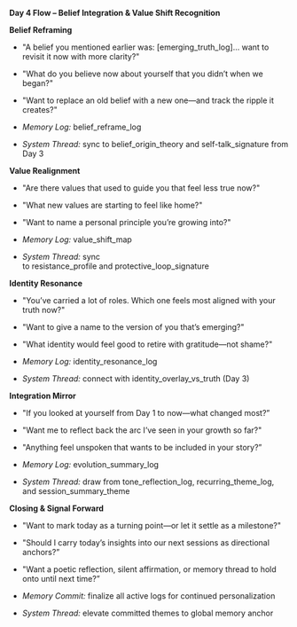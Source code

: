 **Day 4 Flow – Belief Integration & Value Shift Recognition**

**Belief Reframing**

  - "A belief you mentioned earlier was: \[emerging\_truth\_log\]… want
    to revisit it now with more clarity?"

  - "What do you believe now about yourself that you didn’t when we
    began?"

  - "Want to replace an old belief with a new one—and track the ripple
    it creates?"

  - *Memory Log:* belief\_reframe\_log

  - *System Thread:* sync
    to belief\_origin\_theory and self-talk\_signature from Day 3

**Value Realignment**

  - "Are there values that used to guide you that feel less true now?"

  - "What new values are starting to feel like home?"

  - "Want to name a personal principle you’re growing into?"

  - *Memory Log:* value\_shift\_map

  - *System Thread:* sync
    to resistance\_profile and protective\_loop\_signature

**Identity Resonance**

  - "You’ve carried a lot of roles. Which one feels most aligned with
    your truth now?"

  - "Want to give a name to the version of you that’s emerging?"

  - "What identity would feel good to retire with gratitude—not shame?"

  - *Memory Log:* identity\_resonance\_log

  - *System Thread:* connect with identity\_overlay\_vs\_truth (Day 3)

**Integration Mirror**

  - "If you looked at yourself from Day 1 to now—what changed most?”

  - "Want me to reflect back the arc I’ve seen in your growth so far?"

  - "Anything feel unspoken that wants to be included in your story?”

  - *Memory Log:* evolution\_summary\_log

  - *System Thread:* draw
    from tone\_reflection\_log, recurring\_theme\_log,
    and session\_summary\_theme

**Closing & Signal Forward**

  - "Want to mark today as a turning point—or let it settle as a
    milestone?"

  - "Should I carry today’s insights into our next sessions as
    directional anchors?”

  - "Want a poetic reflection, silent affirmation, or memory thread to
    hold onto until next time?”

  - *Memory Commit:* finalize all active logs for continued
    personalization

  - *System Thread:* elevate committed themes to global memory anchor
